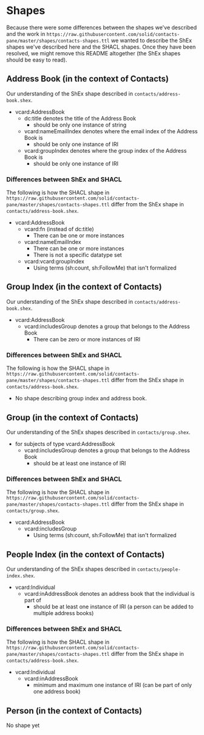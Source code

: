 # Shapes

Because there were some differences between the shapes we've described and the work in 
`https://raw.githubusercontent.com/solid/contacts-pane/master/shapes/contacts-shapes.ttl` we wanted to describe the
ShEx shapes we've described here and the SHACL shapes. Once they have been resolved, we might remove this README
altogether (the ShEx shapes should be easy to read).

## Address Book (in the context of Contacts)

Our understanding of the ShEx shape described in `contacts/address-book.shex`.

- vcard:AddressBook
  - dc:title denotes the title of the Address Book
    - should be only one instance of string
  - vcard:nameEmailIndex denotes where the email index of the Address Book is
    - should be only one instance of IRI
  - vcard:groupIndex denotes where the group index of the Address Book is
    - should be only one instance of IRI

### Differences between ShEx and SHACL

The following is how the SHACL shape in `https://raw.githubusercontent.com/solid/contacts-pane/master/shapes/contacts-shapes.ttl` differ from the ShEx shape in `contacts/address-book.shex`.

- vcard:AddressBook
  - vcard:fn (instead of dc:title)
    - There can be one or more instances
  - vcard:nameEmailIndex
    - There can be one or more instances
    - There is not a specific datatype set
  - vcard:vcard:groupIndex
    - Using terms (sh:count, sh:FollowMe) that isn't formalized
    
## Group Index (in the context of Contacts)

Our understanding of the ShEx shape described in `contacts/address-book.shex`.

- vcard:AddressBook
  - vcard:includesGroup denotes a group that belongs to the Address Book
    - There can be zero or more instances of IRI
    
### Differences between ShEx and SHACL

The following is how the SHACL shape in `https://raw.githubusercontent.com/solid/contacts-pane/master/shapes/contacts-shapes.ttl` differ from the ShEx shape in `contacts/address-book.shex`.

- No shape describing group index and address book.

## Group (in the context of Contacts)

Our understanding of the ShEx shapes described in `contacts/group.shex`.

- for subjects of type vcard:AddressBook
  - vcard:includesGroup denotes a group that belongs to the Address Book
    - should be at least one instance of IRI

### Differences between ShEx and SHACL

The following is how the SHACL shape in `https://raw.githubusercontent.com/solid/contacts-pane/master/shapes/contacts-shapes.ttl` differ from the ShEx shape in `contacts/group.shex`.

- vcard:AddressBook
  - vcard:includesGroup
    - Using terms (sh:count, sh:FollowMe) that isn't formalized
    
## People Index (in the context of Contacts)

Our understanding of the ShEx shapes described in `contacts/people-index.shex`.

- vcard:Individual
  - vcard:inAddressBook denotes an address book that the individual is part of
    - should be at least one instance of IRI (a person can be added to multiple address books)

### Differences between ShEx and SHACL

The following is how the SHACL shape in `https://raw.githubusercontent.com/solid/contacts-pane/master/shapes/contacts-shapes.ttl` differ from the ShEx shape in `contacts/address-book.shex`.

- vcard:Individual
  - vcard:inAddressBook
    - minimum and maximum one instance of IRI (can be part of only one address book)

## Person (in the context of Contacts)

No shape yet
